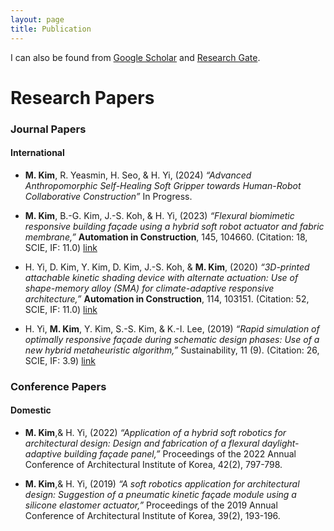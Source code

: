 ```yaml
---
layout: page
title: Publication
---
```



I can also be found from [Google Scholar](https://scholar.google.com/citations?user=JY44k3cAAAAJ&hl=en) and [Research Gate](https://www.researchgate.net/profile/Mijin-Kim-27).


# Research Papers

### Journal Papers

#### International

- **M. Kim**, R. Yeasmin, H. Seo, & H. Yi, (2024) _“Advanced Anthropomorphic Self-Healing Soft Gripper towards Human-Robot Collaborative Construction”_ In Progress.

- **M. Kim**, B.-G. Kim, J.-S. Koh, & H. Yi, (2023) _“Flexural biomimetic responsive building façade using a hybrid soft robot actuator and fabric membrane,”_ **Automation in Construction**, 145, 104660.  (Citation: 18, SCIE, IF: 11.0) [link](https://www.sciencedirect.com/science/article/abs/pii/S0926580522005301?via%3Dihub) 

- H. Yi, D. Kim, Y. Kim, D. Kim, J.-S. Koh, & **M. Kim**, (2020) _“3D-printed attachable kinetic shading device with alternate actuation: Use of shape-memory alloy (SMA) for climate-adaptive responsive architecture,”_ **Automation in Construction**, 114, 103151. (Citation: 52, SCIE, IF: 11.0) [link](https://www.sciencedirect.com/science/article/abs/pii/S0926580519308507?via%3Dihub)

- H. Yi, **M. Kim**, Y. Kim, S.-S. Kim, & K.-I. Lee, (2019) _“Rapid simulation of optimally responsive façade during schematic design phases: Use of a new hybrid metaheuristic algorithm,”_ Sustainability, 11 (9). (Citation: 26, SCIE, IF: 3.9) [link](https://www.mdpi.com/2071-1050/11/9/2681)

### Conference Papers

#### Domestic

- **M. Kim**,& H. Yi, (2022) _“Application of a hybrid soft robotics for architectural design: Design and fabrication of a flexural daylight-adaptive building façade panel,”_ Proceedings of the 2022 Annual Conference of Architectural Institute of Korea, 42(2), 797-798.

- **M. Kim**,& H. Yi, (2019) _“A soft robotics application for architectural design: Suggestion of a pneumatic kinetic façade module using a silicone elastomer actuator,”_ Proceedings of the 2019 Annual Conference of Architectural Institute of Korea, 39(2), 193-196.
